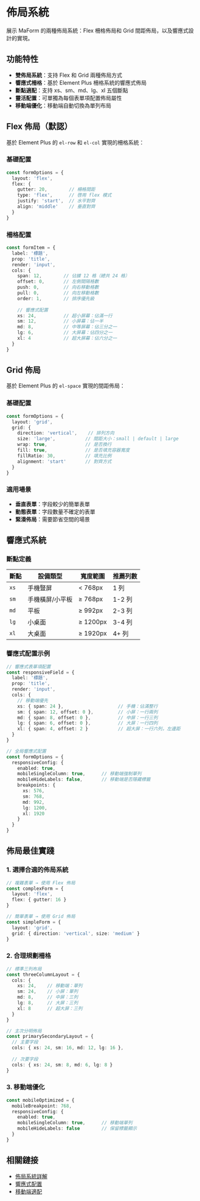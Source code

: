 # 佈局系統

展示 MaForm 的兩種佈局系統：Flex 柵格佈局和 Grid 間距佈局，以及響應式設計的實現。

<DemoPreview dir="demos/ma-form/layout-systems" />

## 功能特性

- **雙佈局系統**：支持 Flex 和 Grid 兩種佈局方式
- **響應式柵格**：基於 Element Plus 柵格系統的響應式佈局
- **斷點適配**：支持 xs、sm、md、lg、xl 五個斷點
- **靈活配置**：可單獨為每個表單項配置佈局屬性
- **移動端優化**：移動端自動切換為單列布局

## Flex 佈局（默認）

基於 Element Plus 的 `el-row` 和 `el-col` 實現的柵格系統：

### 基礎配置
```typescript
const formOptions = {
  layout: 'flex',
  flex: {
    gutter: 20,        // 柵格間距
    type: 'flex',      // 啓用 flex 模式
    justify: 'start',  // 水平對齊
    align: 'middle'    // 垂直對齊
  }
}
```

### 柵格配置
```typescript
const formItem = {
  label: '標題',
  prop: 'title',
  render: 'input',
  cols: {
    span: 12,        // 佔據 12 格（總共 24 格）
    offset: 0,       // 左側間隔格數
    push: 0,         // 向右移動格數
    pull: 0,         // 向左移動格數
    order: 1,        // 排序優先級
    
    // 響應式配置
    xs: 24,          // 超小屏幕：佔滿一行
    sm: 12,          // 小屏幕：佔一半
    md: 8,           // 中等屏幕：佔三分之一
    lg: 6,           // 大屏幕：佔四分之一
    xl: 4            // 超大屏幕：佔六分之一
  }
}
```

## Grid 佈局

基於 Element Plus 的 `el-space` 實現的間距佈局：

### 基礎配置
```typescript
const formOptions = {
  layout: 'grid',
  grid: {
    direction: 'vertical',    // 排列方向
    size: 'large',           // 間距大小：small | default | large
    wrap: true,              // 是否換行
    fill: true,              // 是否填充容器寬度
    fillRatio: 30,           // 填充比例
    alignment: 'start'       // 對齊方式
  }
}
```

### 適用場景
- **垂直表單**：字段較少的簡單表單
- **動態表單**：字段數量不確定的表單
- **緊湊佈局**：需要節省空間的場景

## 響應式系統

### 斷點定義

| 斷點 | 設備類型 | 寬度範圍 | 推薦列數 |
|------|---------|----------|----------|
| `xs` | 手機豎屏 | < 768px | 1 列 |
| `sm` | 手機橫屏/小平板 | ≥ 768px | 1-2 列 |
| `md` | 平板 | ≥ 992px | 2-3 列 |
| `lg` | 小桌面 | ≥ 1200px | 3-4 列 |
| `xl` | 大桌面 | ≥ 1920px | 4+ 列 |

### 響應式配置示例

```typescript
// 響應式表單項配置
const responsiveField = {
  label: '標題',
  prop: 'title',
  render: 'input',
  cols: {
    // 移動端優先
    xs: { span: 24 },                    // 手機：佔滿整行
    sm: { span: 12, offset: 0 },         // 小屏：一行兩列
    md: { span: 8, offset: 0 },          // 中屏：一行三列  
    lg: { span: 6, offset: 0 },          // 大屏：一行四列
    xl: { span: 4, offset: 2 }           // 超大屏：一行六列，左邊距
  }
}

// 全局響應式配置
const formOptions = {
  responsiveConfig: {
    enabled: true,
    mobileSingleColumn: true,      // 移動端強制單列
    mobileHideLabels: false,       // 移動端是否隱藏標籤
    breakpoints: {
      xs: 576,
      sm: 768, 
      md: 992,
      lg: 1200,
      xl: 1920
    }
  }
}
```

## 佈局最佳實踐

### 1. 選擇合適的佈局系統

```typescript
// 複雜表單 → 使用 Flex 佈局
const complexForm = {
  layout: 'flex',
  flex: { gutter: 16 }
}

// 簡單表單 → 使用 Grid 佈局  
const simpleForm = {
  layout: 'grid',
  grid: { direction: 'vertical', size: 'medium' }
}
```

### 2. 合理規劃柵格

```typescript
// 標準三列布局
const threeColumnLayout = {
  cols: {
    xs: 24,    // 移動端：單列
    sm: 24,    // 小屏：單列
    md: 8,     // 中屏：三列
    lg: 8,     // 大屏：三列
    xl: 8      // 超大屏：三列
  }
}

// 主次分明佈局
const primarySecondaryLayout = {
  // 主要字段
  cols: { xs: 24, sm: 16, md: 12, lg: 16 },
  
  // 次要字段
  cols: { xs: 24, sm: 8, md: 6, lg: 8 }
}
```

### 3. 移動端優化

```typescript
const mobileOptimized = {
  mobileBreakpoint: 768,
  responsiveConfig: {
    enabled: true,
    mobileSingleColumn: true,      // 移動端單列
    mobileHideLabels: false        // 保留標籤顯示
  }
}
```

## 相關鏈接

- [佈局系統詳解](/front/component/ma-form#佈局系統詳解)
- [響應式配置](/front/component/ma-form#responsiveconfig-響應式配置)
- [移動端適配](/front/component/ma-form/examples/mobile-responsive)